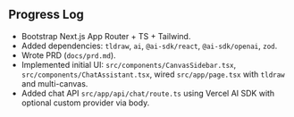 ## Progress Log

- Bootstrap Next.js App Router + TS + Tailwind.
- Added dependencies: `tldraw`, `ai`, `@ai-sdk/react`, `@ai-sdk/openai`, `zod`.
- Wrote PRD (`docs/prd.md`).
- Implemented initial UI: `src/components/CanvasSidebar.tsx`, `src/components/ChatAssistant.tsx`, wired `src/app/page.tsx` with `tldraw` and multi-canvas.
- Added chat API `src/app/api/chat/route.ts` using Vercel AI SDK with optional custom provider via body.


